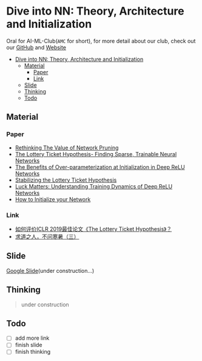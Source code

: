 # Dive into NN: Theory, Architecture and Initialization

Oral for AI-ML-Club(`AMC` for short), for more detail about our club, check out our [GitHub](https://github.com/BUPT/ai-ml.club) and [Website](https://ai-ml.club/)

- [Dive into NN: Theory, Architecture and Initialization](#Dive-into-NN-Theory-Architecture-and-Initialization)
  - [Material](#Material)
    - [Paper](#Paper)
    - [Link](#Link)
  - [Slide](#Slide)
  - [Thinking](#Thinking)
  - [Todo](#Todo)

## Material

### Paper

- [Rethinking The Value of Network Pruning](https://arxiv.org/abs/1810.05270)
- [The Lottery Ticket Hypothesis- Finding Sparse, Trainable Neural Networks](https://arxiv.org/abs/1803.03635)
- [The Benefits of Over-parameterization at Initialization in Deep ReLU Networks](https://arxiv.org/abs/1901.03611)
- [Stabilizing the Lottery Ticket Hypothesis](https://arxiv.org/abs/1903.01611)
- [Luck Matters: Understanding Training Dynamics of Deep ReLU Networks](https://arxiv.org/abs/1905.13405)
- [How to Initialize your Network](https://arxiv.org/abs/1906.02341)

### Link

- [如何评价ICLR 2019最佳论文《The Lottery Ticket Hypothesis》？](https://www.zhihu.com/question/323214798)
- [求道之人，不问寒暑（三）](https://zhuanlan.zhihu.com/p/67782029)

## Slide

[Google Slide](https://docs.google.com/presentation/d/1cQqC3SRYlZypvQFtG7pvkBzYK1hMgu8HjwO5qvlX48Q/edit?usp=sharing)(under construction...)

## Thinking

> under construction

## Todo

- [ ] add more link
- [ ] finish slide
- [ ] finish thinking
